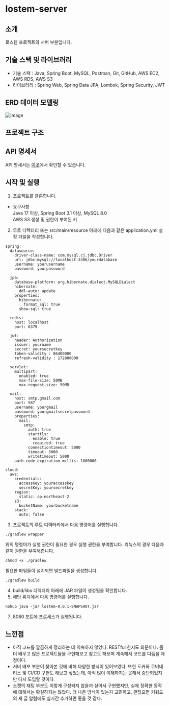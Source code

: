# lostem-server
## 소개
로스템 프로젝트의 서버 부분입니다.  


## 기술 스택 및 라이브러리
- 기술 스택 : Java, Spring Boot, MySQL, Postman, Git, GitHub, AWS EC2, AWS RDS, AWS S3
- 라이브러리 : Spring Web, Spring Data JPA, Lombok, Spring Security, JWT  
  


## ERD 데이터 모델링
![image](https://github.com/LK-loty/lostem-back/assets/110155447/c22dc942-270e-48bb-8d24-7b510971f000)


## 프로젝트 구조



## API 명세서
API 명세서는 [이곳](./api_doc.pdf)에서 확인할 수 있습니다.


## 시작 및 실행
1. 프로젝트를 클론합니다.
- 요구사항  
  Java 17 이상, Spring Boot 3.1 이상, MySQL 8.0  
  AWS S3 생성 및 권한이 부여된 키
  
2. 루트 디렉터리 또는 src/main/resource 아래에 다음과 같은 application.yml 설정 파일을 작성합니다.
```
spring:
  datasource:
    driver-class-name: com.mysql.cj.jdbc.Driver
    url: jdbc:mysql://localhost:3306/yourdatabase
    username: yourusername
    password: yourpassword

  jpa:
    database-platform: org.hibernate.dialect.MySQLDialect
    hibernate:
      ddl-auto: update
    properties:
      hibernate:
        format_sql: true
      show-sql: true

  redis:
    host: localhost
    port: 6379

  jwt:
    header: Authorization
    issuer: yourname
    secret: yoursecretkey
    token-validity : 86400000
    refresh-validity : 172800000

  servlet:
    multipart:
      enabled: true
      max-file-size: 50MB
      max-request-size: 50MB

  mail:
    host: smtp.gmail.com
    port: 587
    username: yourgmail
    password: yourgmailsecretpassword
    properties:
      mail:
        smtp:
          auth: true
          starttls:
            enable: true
            required: true
          connectiontimeout: 5000
          timeout: 5000
          writetimeout: 5000
    auth-code-expiration-millis: 1800000

cloud:
  aws:
    credentials:
      accessKey: youraccesskey
      secretKey: yoursecretkey
    region:
      static: ap-northeast-2
    s3:
      bucketName: yourbucketname
    stack:
      auto: false
```

3. 프로젝트의 루트 디렉터리에서 다음 명령어를 실행합니다.
```
./gradlew wrapper
```
위의 명령어가 실행 권한이 필요한 경우 실행 권한을 부여합니다. 리눅스의 경우 다음과 같이 권한을 부여해줍니다.
```
chmod +x ./gradlew
```
필요한 파일들이 설치되면 빌드파일을 생성합니다.
```
./gradlew build
```
4. build/libs 디렉터리 아래에 JAR 파일이 생성됨을 확인합니다.
5. 해당 위치에서 다음 명령어를 실행합니다.
```
nohup java -jar lostem-0.0.1-SNAPSHOT.jar
```
7. 8080 포트에 프로세스가 실행됩니다.


## 느낀점
- 아직 코드를 깔끔하게 정리하는 데 익숙하지 않았다. RESTful 한지도 의문이다. 좀 더 배우고 많은 프로젝트들을 구현해보고 참고도 해보며 계속해서 코드를 다듬을 예정이다. 
- 서버 배포 부분이 찾아본 것에 비해 다양한 방식이 있어보였다. 또한 도커와 쿠버네티스 및 CI/CD 구현도 해보고 싶었는데, 아직 많이 이해하지는 못해서 중단되었지만 다시 도입할 것이다.
- 소켓의 채팅 부분도 이렇게 구성되지 않을까 싶어서 구현했지만, 실제 정확한 동작에 대해서는 확실하지는 않았다. 더 나은 방식이 있는지 고민하고, 괜찮으면 키워드의 새 글 알림에도 실시간 추가하면 좋을 것 같다.
